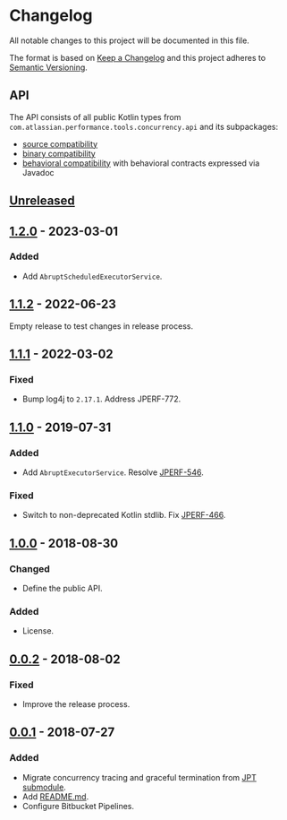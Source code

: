 # Changelog
All notable changes to this project will be documented in this file.

The format is based on [Keep a Changelog](http://keepachangelog.com/en/1.0.0/)
and this project adheres to [Semantic Versioning](http://semver.org/spec/v2.0.0.html).

## API
The API consists of all public Kotlin types from `com.atlassian.performance.tools.concurrency.api` and its subpackages:

  * [source compatibility]
  * [binary compatibility]
  * [behavioral compatibility] with behavioral contracts expressed via Javadoc

[source compatibility]: http://cr.openjdk.java.net/~darcy/OpenJdkDevGuide/OpenJdkDevelopersGuide.v0.777.html#source_compatibility
[binary compatibility]: http://cr.openjdk.java.net/~darcy/OpenJdkDevGuide/OpenJdkDevelopersGuide.v0.777.html#binary_compatibility
[behavioral compatibility]: http://cr.openjdk.java.net/~darcy/OpenJdkDevGuide/OpenJdkDevelopersGuide.v0.777.html#behavioral_compatibility

## [Unreleased]
[Unreleased]: https://github.com/atlassian/concurrency/compare/release-1.2.0...master

## [1.2.0] - 2023-03-01
[1.2.0]: https://github.com/atlassian/concurrency/compare/release-1.1.2...release-1.2.0

### Added
- Add `AbruptScheduledExecutorService`.

## [1.1.2] - 2022-06-23
[1.1.2]: https://github.com/atlassian/concurrency/compare/release-1.1.1...release-1.1.2

Empty release to test changes in release process.

## [1.1.1] - 2022-03-02
[1.1.1]: https://github.com/atlassian/concurrency/compare/release-1.1.0...release-1.1.1

### Fixed
- Bump log4j to `2.17.1`. Address JPERF-772.

[JPERF-772]: https://ecosystem.atlassian.net/browse/JPERF-772

## [1.1.0] - 2019-07-31
[1.1.0]: https://github.com/atlassian/concurrency/compare/release-1.0.0...release-1.1.0

### Added
- Add `AbruptExecutorService`. Resolve [JPERF-546].

### Fixed
- Switch to non-deprecated Kotlin stdlib. Fix [JPERF-466].

[JPERF-546]: https://ecosystem.atlassian.net/browse/JPERF-546
[JPERF-466]: https://ecosystem.atlassian.net/browse/JPERF-466

## [1.0.0] - 2018-08-30
[1.0.0]: https://github.com/atlassian/concurrency/compare/release-0.0.2...release-1.0.0

### Changed
- Define the public API.

### Added
- License.

## [0.0.2] - 2018-08-02
[0.0.2]: https://github.com/atlassian/concurrency/compare/release-0.0.1...release-0.0.2

### Fixed
- Improve the release process.

## [0.0.1] - 2018-07-27
[0.0.1]: https://github.com/atlassian/concurrency/compare/initial-commit...release-0.0.1

### Added
- Migrate concurrency tracing and graceful termination from [JPT submodule].
- Add [README.md](README.md).
- Configure Bitbucket Pipelines.

[JPT submodule]: https://stash.atlassian.com/projects/JIRASERVER/repos/jira-performance-tests/browse/concurrency?at=bff5b4bb5e6d057940693b71b6540dad160529bd
